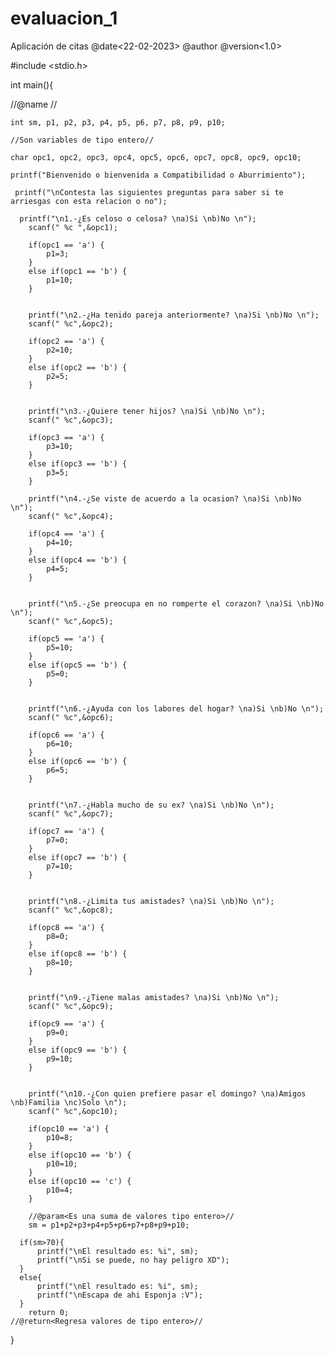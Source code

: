 # evaluacion_1
Aplicación de citas
@date<22-02-2023>
@author<Ramos Espinoza Martin Sebastian>
@version<1.0>

  #include <stdio.h>
  

int main(){
  
  //@name<Nombres de las variables> //
  
    int sm, p1, p2, p3, p4, p5, p6, p7, p8, p9, p10;
  
    //Son variables de tipo entero//
  
    char opc1, opc2, opc3, opc4, opc5, opc6, opc7, opc8, opc9, opc10;
  
    printf("Bienvenido o bienvenida a Compatibilidad o Aburrimiento");
  
     printf("\nContesta las siguientes preguntas para saber si te arriesgas con esta relacion o no");
     
      printf("\n1.-¿Es celoso o celosa? \na)Si \nb)No \n");
        scanf(" %c ",&opc1);
        
        if(opc1 == 'a') { 
            p1=3;
        }
        else if(opc1 == 'b') {
            p1=10;
        }
        
        
        printf("\n2.-¿Ha tenido pareja anteriormente? \na)Si \nb)No \n");
        scanf(" %c",&opc2);
        
        if(opc2 == 'a') { 
            p2=10;
        }
        else if(opc2 == 'b') {
            p2=5;
        }
        
        
        printf("\n3.-¿Quiere tener hijos? \na)Si \nb)No \n");
        scanf(" %c",&opc3);
        
        if(opc3 == 'a') { 
            p3=10;
        }
        else if(opc3 == 'b') {
            p3=5;
        }
        
        printf("\n4.-¿Se viste de acuerdo a la ocasion? \na)Si \nb)No \n");
        scanf(" %c",&opc4);
        
        if(opc4 == 'a') { 
            p4=10;
        }
        else if(opc4 == 'b') {
            p4=5;
        }
        
        
        printf("\n5.-¿Se preocupa en no romperte el corazon? \na)Si \nb)No \n");
        scanf(" %c",&opc5);
        
        if(opc5 == 'a') { 
            p5=10;
        }
        else if(opc5 == 'b') {
            p5=0;
        }
        
        
        printf("\n6.-¿Ayuda con los labores del hogar? \na)Si \nb)No \n");
        scanf(" %c",&opc6);
        
        if(opc6 == 'a') { 
            p6=10;
        }
        else if(opc6 == 'b') {
            p6=5;
        }
        
        
        printf("\n7.-¿Habla mucho de su ex? \na)Si \nb)No \n");
        scanf(" %c",&opc7);
        
        if(opc7 == 'a') { 
            p7=0;
        }
        else if(opc7 == 'b') {
            p7=10;
        }
        
        
        printf("\n8.-¿Limita tus amistades? \na)Si \nb)No \n");
        scanf(" %c",&opc8);
        
        if(opc8 == 'a') { 
            p8=0;
        }
        else if(opc8 == 'b') {
            p8=10;
        }
        
        
        printf("\n9.-¿Tiene malas amistades? \na)Si \nb)No \n");
        scanf(" %c",&opc9);
        
        if(opc9 == 'a') { 
            p9=0;
        }
        else if(opc9 == 'b') {
            p9=10;
        }
        
        
        printf("\n10.-¿Con quien prefiere pasar el domingo? \na)Amigos \nb)Familia \nc)Solo \n");
        scanf(" %c",&opc10);
        
        if(opc10 == 'a') { 
            p10=8;
        }
        else if(opc10 == 'b') {
            p10=10;
        }
        else if(opc10 == 'c') {
            p10=4;
        }
        
        //@param<Es una suma de valores tipo entero>//
        sm = p1+p2+p3+p4+p5+p6+p7+p8+p9+p10;
        
      if(sm>70){
          printf("\nEl resultado es: %i", sm);
          printf("\nSi se puede, no hay peligro XD");
      }
      else{
          printf("\nEl resultado es: %i", sm);
          printf("\nEscapa de ahi Esponja :V");
      }
        return 0;
    //@return<Regresa valores de tipo entero>//
}
    
